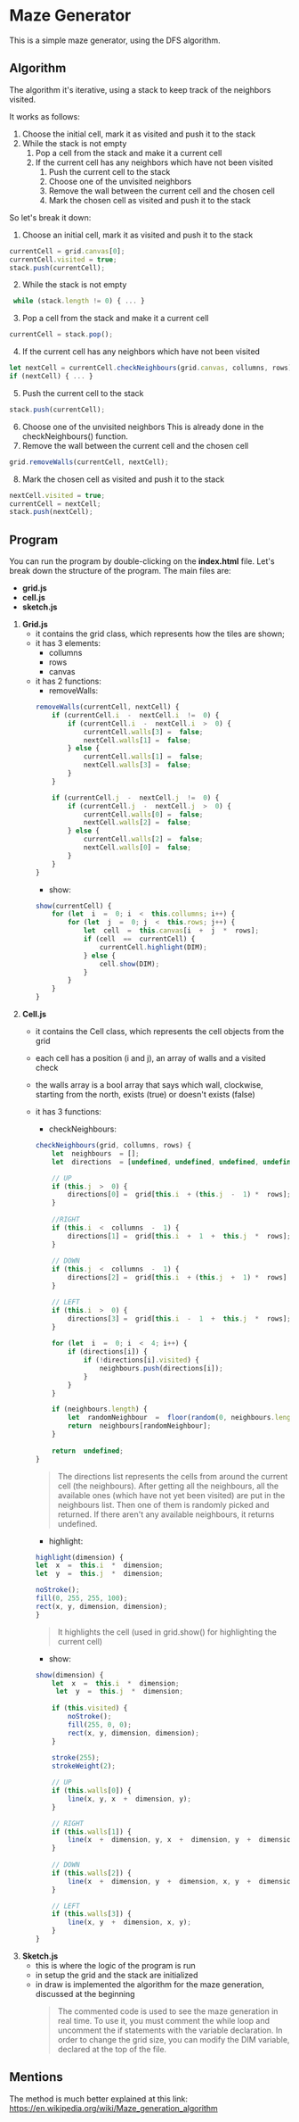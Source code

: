 # Maze Generator
This is a simple maze generator, using the DFS algorithm.

## Algorithm

The algorithm it's iterative, using a stack to keep track of the neighbors visited.

It works as follows: 
1.  Choose the initial cell, mark it as visited and push it to the stack
2.  While the stack is not empty
    1.  Pop a cell from the stack and make it a current cell
    2.  If the current cell has any neighbors which have not been visited
        1.  Push the current cell to the stack
        2.  Choose one of the unvisited neighbors
        3.  Remove the wall between the current cell and the chosen cell
        4.  Mark the chosen cell as visited and push it to the stack
  
  So let's break it down:
1. Choose an initial cell, mark it as visited and push it to the stack
```js
currentCell = grid.canvas[0];
currentCell.visited = true;
stack.push(currentCell);
```
2. While the stack is not empty
```js
 while (stack.length != 0) { ... }
```
3. Pop a cell from the stack and make it a current cell
```js
currentCell = stack.pop();
```
4.  If the current cell has any neighbors which have not been visited
```js
let nextCell = currentCell.checkNeighbours(grid.canvas, collumns, rows);
if (nextCell) { ... }
```
5. Push the current cell to the stack
```js
stack.push(currentCell);
```
6. Choose one of the unvisited neighbors
  This is already done in the checkNeighbours() function.
7. Remove the wall between the current cell and the chosen cell
```js
grid.removeWalls(currentCell, nextCell);
```
8. Mark the chosen cell as visited and push it to the stack
```js
nextCell.visited = true;
currentCell = nextCell;
stack.push(nextCell);
```

## Program

You can run the program by double-clicking on the **index.html** file.
Let's break down the structure of the program. The main files are:
* **grid.js**
* **cell.js**
* **sketch.js**

1. **Grid.js**
	* it contains the grid class, which represents how the tiles are shown;
	* it has 3 elements:
		* collumns
		* rows
		* canvas
	* it has 2 functions:
		* removeWalls:
		```js
		removeWalls(currentCell, nextCell) {
			if (currentCell.i  -  nextCell.i  !=  0) {
				if (currentCell.i  -  nextCell.i  >  0) {
					currentCell.walls[3] =  false;
					nextCell.walls[1] =  false;
				} else {
					currentCell.walls[1] =  false;
					nextCell.walls[3] =  false;
				}
			}

			if (currentCell.j  -  nextCell.j  !=  0) {
				if (currentCell.j  -  nextCell.j  >  0) {
					currentCell.walls[0] =  false;
					nextCell.walls[2] =  false;
				} else {
					currentCell.walls[2] =  false;
					nextCell.walls[0] =  false;
				}
			}
		}
		```
		* show:
		```js
		show(currentCell) {
			for (let  i  =  0; i  <  this.collumns; i++) {
				for (let  j  =  0; j  <  this.rows; j++) {
					let  cell  =  this.canvas[i  +  j  *  rows];
					if (cell  ==  currentCell) {
						currentCell.highlight(DIM);
					} else {
						cell.show(DIM);
					}
				}
			}
		}
		```
2. **Cell.js**
	* it contains the Cell class, which represents the cell objects from the grid
	* each cell has a position (i and j), an array of walls and a visited check
	* the walls array is a bool array that says which wall, clockwise, starting from the north, exists (true) or doesn't exists (false)
	* it has 3 functions:
		* checkNeighbours:
		```js
		checkNeighbours(grid, collumns, rows) {
			let  neighbours  = [];
			let  directions  = [undefined, undefined, undefined, undefined];

			// UP
			if (this.j  >  0) {
				directions[0] =  grid[this.i  + (this.j  -  1) *  rows];
			}
			
			//RIGHT
			if (this.i  <  collumns  -  1) {
				directions[1] =  grid[this.i  +  1  +  this.j  *  rows];
			}
			
			// DOWN
			if (this.j  <  collumns  -  1) {
				directions[2] =  grid[this.i  + (this.j  +  1) *  rows] {
			}

			// LEFT
			if (this.i  >  0) {
				directions[3] =  grid[this.i  -  1  +  this.j  *  rows];
			}
			
			for (let  i  =  0; i  <  4; i++) {
				if (directions[i]) {
					if (!directions[i].visited) {
						neighbours.push(directions[i]);
					}
				}
			}

			if (neighbours.length) {
				let  randomNeighbour  =  floor(random(0, neighbours.length));
				return  neighbours[randomNeighbour];
			}
			
			return  undefined;
		}
		``` 
		> The directions list represents the cells from around the current cell (the neighbours). After getting all the neighbours, all the available ones (which have not yet been visited) are put in the neighbours list. Then one of them is randomly picked and returned. If there aren't any available neighbours, it returns undefined.

		* highlight:
		```js
		highlight(dimension) {
		let  x  =  this.i  *  dimension;
		let  y  =  this.j  *  dimension;

		noStroke();
		fill(0, 255, 255, 100);
		rect(x, y, dimension, dimension);
		}
		```
		> It highlights the cell (used in grid.show() for highlighting the current cell)
		
		* show:
		```js
		show(dimension) {
			let  x  =  this.i  *  dimension;
			 let  y  =  this.j  *  dimension;
			 
			if (this.visited) {
				noStroke();
				fill(255, 0, 0);
				rect(x, y, dimension, dimension);
			}
			
			stroke(255);
			strokeWeight(2);

			// UP
			if (this.walls[0]) {
				line(x, y, x  +  dimension, y);
			}			  

			// RIGHT
			if (this.walls[1]) {
				line(x  +  dimension, y, x  +  dimension, y  +  dimension);
			}
						 
			// DOWN
			if (this.walls[2]) {
				line(x  +  dimension, y  +  dimension, x, y  +  dimension);
			}

			// LEFT
			if (this.walls[3]) {
				line(x, y  +  dimension, x, y);
			}
		}
		```
3. **Sketch.js**
	* this is where the logic of the program is run
	* in setup the grid and the stack are initialized
	* in draw is implemented the algorithm for the maze generation, discussed at the beginning
		> The commented code is used to see the maze generation in real time. To use it, you must comment the while loop and uncomment the if statements with the variable declaration.
		> In order to change the grid size, you can modify the DIM variable, declared at the top of the file.


## Mentions
The method is much better explained at this link: https://en.wikipedia.org/wiki/Maze_generation_algorithm


